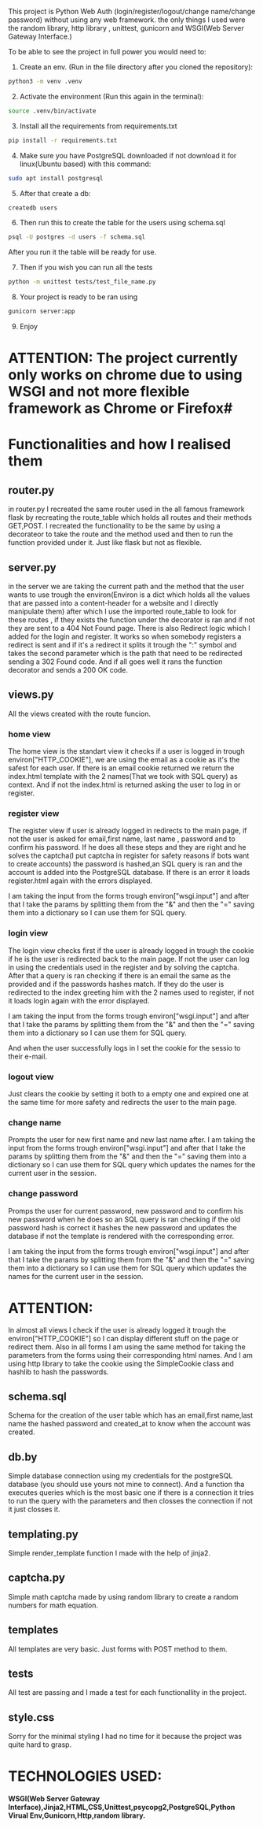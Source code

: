 This project is Python Web Auth (login/register/logout/change name/change password) without using any web framework. the only things I used were the random library, http library , unittest, gunicorn and WSGI(Web Server Gateway Interface.)

To be able to see the project in full power you would need to:

1. Create an env. (Run in the file directory after you cloned the repository):
```bash
python3 -m venv .venv
```

2. Activate the environment (Run this again in the terminal):
```bash
source .venv/bin/activate
```

3. Install all the requirements from requirements.txt
```bash
pip install -r requirements.txt
```

4. Make sure you have PostgreSQL downloaded if not download it for linux(Ubuntu based) with this command:
```bash
sudo apt install postgresql
```

5. After that create a db:
```bash
createdb users
```

6. Then run this to create the table for the users using schema.sql
```bash
psql -U postgres -d users -f schema.sql
```
After you run it the table will be ready for use.

7. Then if you wish you can run all the tests
```bash
python -m unittest tests/test_file_name.py
```

8. Your project is ready to be ran using
```bash
gunicorn server:app
```

9. Enjoy
# ATTENTION: The project currently only works on chrome due to using WSGI and not more flexible framework as Chrome or Firefox#

# Functionalities and how I realised them #

## router.py ##
in router.py I recreated the same router used in the all famous framework flask by recreating the route_table which holds all routes and their methods GET,POST. I recreated the functionality to be the same by using a decorateor to take the route and the method used and then to run the function provided under it. Just like flask but not as flexible.

## server.py ##
in the server we are taking the current path and the method that the user wants to use trough the environ(Environ is a dict which holds all the values that are passed into a content-header for a website and I directly manipulate them) after which I use the imported route_table to look for these routes , if they exists the function under the decorator is ran and if not they are sent to a 404 Not Found page. There is also Redirect logic which I added for the login and register. It works so when somebody registers a redirect is sent and if it's a redirect it splits it trough the ":" symbol and takes the second parameter which is the path that need to be redirected sending a 302 Found code. And if all goes well it rans the function decorator and sends a 200 OK code.

## views.py ##
All the views created with the route funcion.


### home view ###
The home view is the standart view it checks if a user is logged in trough environ["HTTP_COOKIE"], we are using the email as a cookie as it's the safest for each user. If there is an email cookie returned we return the index.html template with the 2 names(That we took with SQL query) as context. And if not the index.html is returned asking the user to log in or register.

### register view ###
The register view if user is already logged in redirects to the main page, if not the user is asked for email,first name, last name , password and to confirm his password. If he does all these steps and they are right and he solves the captcha(I put captcha in register for safety reasons if bots want to create accounts) the password is hashed,an SQL query is ran and the account is added into the PostgreSQL database. If there is an error it loads register.html again with the errors displayed.

I am taking the input from the forms trough environ["wsgi.input"] and after that I take the params by splitting them from the "&" and then the "=" saving them into a dictionary so I can use them for SQL query.

### login view ###
The login view checks first if the user is already logged in trough the cookie if he is the user is redirected back to the main page. If not the user can log in using the credentials used in the register and by solving the captcha. After that a query is ran checking if there is an email the same as the provided and if the passwords hashes match. If they do the user is redirected to the index greeting him with the 2 names used to register, if not it loads login again with the error displayed.

I am taking the input from the forms trough environ["wsgi.input"] and after that I take the params by splitting them from the "&" and then the "=" saving them into a dictionary so I can use them for SQL query.

And when the user successfully logs in I set the cookie for the sessio to their e-mail.

### logout view ###
Just clears the cookie by setting it both to a empty one and expired one at the same time for more safety and redirects the user to the main page.

### change name ###
Prompts the user for new first name and new last name after.
I am taking the input from the forms trough environ["wsgi.input"] and after that I take the params by splitting them from the "&" and then the "=" saving them into a dictionary so I can use them for SQL query which updates the names for the current user in the session.

### change password ###
Promps the user for current password, new password and to confirm his new password when he does so an SQL query is ran checking if the old password hash is correct it hashes the new password and updates the database if not the template is rendered with the corresponding error.

I am taking the input from the forms trough environ["wsgi.input"] and after that I take the params by splitting them from the "&" and then the "=" saving them into a dictionary so I can use them for SQL query which updates the names for the current user in the session.

# ATTENTION: #
In almost all views I check if the user is already logged it trough the environ["HTTP_COOKIE"] so I can display different stuff on the page or redirect them. Also in all forms I am using the same method for taking the parameters from the forms using their corresponding html names. And I am using http library to take the cookie using the SimpleCookie class and hashlib to hash the passwords.

## schema.sql ##
Schema for the creation of the user table which has an email,first name,last name the hashed password and created_at to know when the account was created.

## db.by ##
Simple database connection using my credentials for the postgreSQL database (you should use yours not mine to connect). And a function tha executes queries which is the most basic one if there is a connection it tries to run the query with the parameters and then closses the connection if not it just closses it.

## templating.py ##
Simple render_template function I made with the help of jinja2.

## captcha.py ##
Simple math captcha made by using random library to create a random numbers for math equation.

## templates ##
All templates are very basic. Just forms with POST method to them.

## tests ##
All test are passing and I made a test for each functionallity in the project.

## style.css ##
Sorry for the minimal styling I had no time for it because the project was quite hard to grasp.

# TECHNOLOGIES USED: #
#### WSGI(Web Server Gateway Interface),Jinja2,HTML,CSS,Unittest,psycopg2,PostgreSQL,Python Virual Env,Gunicorn,Http,random library. ####

